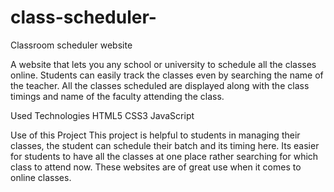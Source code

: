 # class-scheduler-
Classroom scheduler website

A website that lets you any school or university to schedule all the classes online. Students can easily track the classes even by searching the name of the teacher.
All the classes scheduled are displayed along with the class timings and name of the faculty attending the class.  

Used Technologies
HTML5
CSS3
JavaScript

Use of this Project
This project is helpful to students in managing their classes, the student can schedule their batch and its timing here. Its easier for students to have all the classes at one place rather searching for which class to attend now. These websites are of great use when it comes to online classes.

